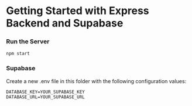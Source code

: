 # Getting Started with Express Backend and Supabase

### Run the Server
```npm start```

### Supabase
Create a new .env file in this folder with the following configuration values:
```
DATABASE_KEY=YOUR_SUPABASE_KEY
DATABASE_URL=YOUR_SUPABASE_URL
```
